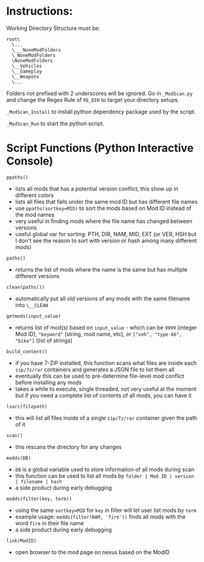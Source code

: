 # Instructions:
Working Directory Structure must be:
```
root\
  \...
  \___NoneModFolders
  \_NoneModFolders
  \NoneModFolders
  \__Vehicles
  \__Gameplay
  \__Weapons
  \...
```
Folders not prefixed with 2 underscores will be ignored.
Go in `_ModScan.py` and change the Regex Rule of `RE_DIR` to target your directory setups.

`_ModScan_Install` to install python dependency package used by the script.

`_ModScan_Run` to start the python script.

# Script Functions (Python Interactive Console)

`ppaths()`
* lists all mods that has a potential version conflict, this show up in different colors
* lists all files that falls under the same mod ID but has different file names
* use `ppaths(sortkey=MID)` to sort the mods based on Mod ID instead of the mod names
* very useful in finding mods where the file name has changed between versions
* useful global var for sorting: PTH, DIR, NAM, MID, EXT (or VER, HSH but I don't see the reason to sort with version or hash among many different mods)

`paths()`
* returns the list of mods where the name is the same but has multiple different versions

`clean(paths())`
* automatically put all old versions of any mods with the same filename into `\__CLEAN`

`getmods(input_value)`
* returns list of mod(s) based on `input_value` - which can be `9999` (integer Mod ID), `"keyword"` (string, mod name, etc), or `["veh", "type-66", "bike"]` (list of strings)

`build_content()`
* if you have 7-ZIP installed, this function scans what files are inside each `zip/7z/rar` containers and generates a JSON file to list them all
* eventually this can be used to pre-determine file-level mod conflict before installing any mods
* takes a while to execute, single threaded, not very useful at the moment but if you need a complete list of contents of all mods, you can have it

`lsarc(filepath)`
* this will list all files inside of a single `zip/7z/rar` container given the path of it

`scan()`
* this rescans the directory for any changes

`modds(DB)`
* `DB` is a global variable used to store information of all mods during scan
* this function can be used to list all mods by `folder | Mod ID | version | filename | hash`
* a side product during early debugging

`modds(filter(key, term))`
* using the same `sortkey=MID` for `key` in filter will let user list mods by `term`
* example usage: `modds(filter(NAM, 'fire'))` finds all mods with the word `fire` in their file name
* a side product during early debugging

`link(ModID)`
* open browser to the mod page on nexus based on the ModID
